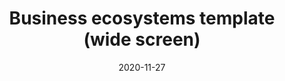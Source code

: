 ---
layout: designs
title: Business ecosystems template (wide screen)
design: 2-Screen-Business-W.png
date: "2020-11-27"
---